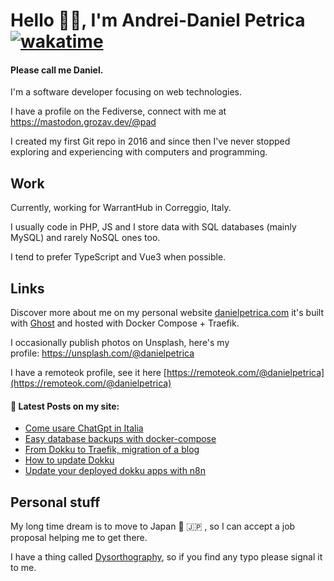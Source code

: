 # Hello 👋🏻, I'm Andrei-Daniel Petrica [![wakatime](https://wakatime.com/badge/user/a7e7e46e-a3f7-4ca4-b653-d55e31a31bd7.svg)](https://wakatime.com/@a7e7e46e-a3f7-4ca4-b653-d55e31a31bd7)
#### Please call me Daniel.
I'm a software developer focusing on web technologies.

I have a profile on the Fediverse, connect with me at <a rel="me" href="https://mastodon.grozav.dev/@pad">https://mastodon.grozav.dev/@pad</a>

I created my first Git repo in 2016 and since then I've never stopped exploring and experiencing with computers and programming.

## Work 

Currently, working for WarrantHub in Correggio, Italy.

I usually code in PHP, JS and I store data with SQL databases (mainly MySQL) and rarely NoSQL ones too. 

I tend to prefer TypeScript and Vue3 when possible. 

## Links

Discover more about me on my personal website <a href="https://danielpetrica.com" rel="me">danielpetrica.com</a> it's built with [Ghost](https://github.com/TryGhost/ghost) and hosted with Docker Compose + Traefik. 

I occasionally publish photos on Unsplash, here's my profile: https://unsplash.com/@danielpetrica

I have a remoteok profile, see it here [https://remoteok.com/@danielpetrica](https://remoteok.com/@danielpetrica)

#### 📩 Latest Posts on my site:

<!-- BLOG-POST-LIST:START -->
- [Come usare ChatGpt in Italia](https://danielpetrica.com/usare-chatgpt-in-italia/)
- [Easy database backups with docker-compose](https://danielpetrica.com/easy-database-backups-with-docker-compose/)
- [From Dokku to Traefik, migration of a blog](https://danielpetrica.com/ghost-blog-migration-how-i-mov/)
- [How to update Dokku](https://danielpetrica.com/how-to-update-dokku/)
- [Update your deployed dokku apps with n8n](https://danielpetrica.com/update-your-deployed-dokku-apps-with-n8n/)
<!-- BLOG-POST-LIST:END -->

## Personal stuff

My long time dream is to move to Japan :japan: :jp:  , so I can accept a job proposal helping me to get there.

I have a thing called [Dysorthography](https://en.wikipedia.org/wiki/Dysorthography), so if you find any typo please signal it to me.
